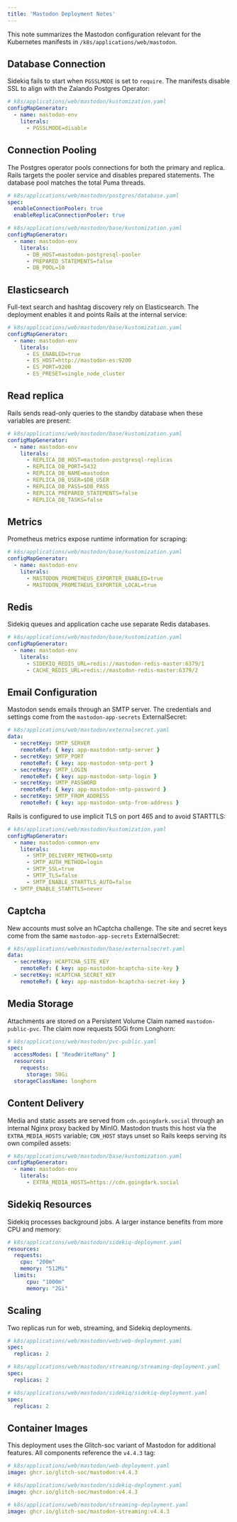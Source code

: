 ```yaml
---
title: 'Mastodon Deployment Notes'
---
```


This note summarizes the Mastodon configuration relevant for the Kubernetes manifests in `/k8s/applications/web/mastodon`.

## Database Connection

Sidekiq fails to start when `PGSSLMODE` is set to `require`. The manifests disable SSL to align with the Zalando Postgres Operator:

```yaml
# k8s/applications/web/mastodon/kustomization.yaml
configMapGenerator:
  - name: mastodon-env
    literals:
      - PGSSLMODE=disable
```

## Connection Pooling

The Postgres operator pools connections for both the primary and replica. Rails targets the pooler service and disables prepared statements. The database pool matches the total Puma threads.

```yaml
# k8s/applications/web/mastodon/postgres/database.yaml
spec:
  enableConnectionPooler: true
  enableReplicaConnectionPooler: true

# k8s/applications/web/mastodon/base/kustomization.yaml
configMapGenerator:
  - name: mastodon-env
    literals:
      - DB_HOST=mastodon-postgresql-pooler
      - PREPARED_STATEMENTS=false
      - DB_POOL=10
```

## Elasticsearch

Full-text search and hashtag discovery rely on Elasticsearch. The deployment enables it and points Rails at the internal service:

```yaml
# k8s/applications/web/mastodon/base/kustomization.yaml
configMapGenerator:
  - name: mastodon-env
    literals:
      - ES_ENABLED=true
      - ES_HOST=http://mastodon-es:9200
      - ES_PORT=9200
      - ES_PRESET=single_node_cluster
```

## Read replica

Rails sends read-only queries to the standby database when these variables are present:

```yaml
# k8s/applications/web/mastodon/base/kustomization.yaml
configMapGenerator:
  - name: mastodon-env
    literals:
      - REPLICA_DB_HOST=mastodon-postgresql-replicas
      - REPLICA_DB_PORT=5432
      - REPLICA_DB_NAME=mastodon
      - REPLICA_DB_USER=$DB_USER
      - REPLICA_DB_PASS=$DB_PASS
      - REPLICA_PREPARED_STATEMENTS=false
      - REPLICA_DB_TASKS=false
```

## Metrics

Prometheus metrics expose runtime information for scraping:

```yaml
# k8s/applications/web/mastodon/base/kustomization.yaml
configMapGenerator:
  - name: mastodon-env
    literals:
      - MASTODON_PROMETHEUS_EXPORTER_ENABLED=true
      - MASTODON_PROMETHEUS_EXPORTER_LOCAL=true
```

## Redis

Sidekiq queues and application cache use separate Redis databases.

```yaml
# k8s/applications/web/mastodon/base/kustomization.yaml
configMapGenerator:
  - name: mastodon-env
    literals:
      - SIDEKIQ_REDIS_URL=redis://mastodon-redis-master:6379/1
      - CACHE_REDIS_URL=redis://mastodon-redis-master:6379/2
```

## Email Configuration

Mastodon sends emails through an SMTP server. The credentials and settings come from the `mastodon-app-secrets` ExternalSecret:

```yaml
# k8s/applications/web/mastodon/externalsecret.yaml
data:
  - secretKey: SMTP_SERVER
    remoteRef: { key: app-mastodon-smtp-server }
  - secretKey: SMTP_PORT
    remoteRef: { key: app-mastodon-smtp-port }
  - secretKey: SMTP_LOGIN
    remoteRef: { key: app-mastodon-smtp-login }
  - secretKey: SMTP_PASSWORD
    remoteRef: { key: app-mastodon-smtp-password }
  - secretKey: SMTP_FROM_ADDRESS
    remoteRef: { key: app-mastodon-smtp-from-address }
```

Rails is configured to use implicit TLS on port 465 and to avoid STARTTLS:

```yaml
# k8s/applications/web/mastodon/kustomization.yaml
configMapGenerator:
  - name: mastodon-common-env
    literals:
      - SMTP_DELIVERY_METHOD=smtp
      - SMTP_AUTH_METHOD=login
      - SMTP_SSL=true
      - SMTP_TLS=false
      - SMTP_ENABLE_STARTTLS_AUTO=false
  - SMTP_ENABLE_STARTTLS=never
```

## Captcha

New accounts must solve an hCaptcha challenge. The site and secret keys come from the same `mastodon-app-secrets` ExternalSecret:

```yaml
# k8s/applications/web/mastodon/base/externalsecret.yaml
data:
  - secretKey: HCAPTCHA_SITE_KEY
    remoteRef: { key: app-mastodon-hcaptcha-site-key }
  - secretKey: HCAPTCHA_SECRET_KEY
    remoteRef: { key: app-mastodon-hcaptcha-secret-key }
```

## Media Storage

Attachments are stored on a Persistent Volume Claim named `mastodon-public-pvc`.
The claim now requests 50Gi from Longhorn:

```yaml
# k8s/applications/web/mastodon/pvc-public.yaml
spec:
  accessModes: [ "ReadWriteMany" ]
  resources:
    requests:
      storage: 50Gi
  storageClassName: longhorn
```

## Content Delivery

Media and static assets are served from `cdn.goingdark.social` through an internal Nginx proxy backed by MinIO. Mastodon trusts this host via the `EXTRA_MEDIA_HOSTS` variable; `CDN_HOST` stays unset so Rails keeps serving its own compiled assets:

```yaml
# k8s/applications/web/mastodon/base/kustomization.yaml
configMapGenerator:
  - name: mastodon-env
    literals:
      - EXTRA_MEDIA_HOSTS=https://cdn.goingdark.social
```

## Sidekiq Resources

Sidekiq processes background jobs. A larger instance benefits from more
CPU and memory:

```yaml
# k8s/applications/web/mastodon/sidekiq-deployment.yaml
resources:
  requests:
    cpu: "200m"
    memory: "512Mi"
  limits:
      cpu: "1000m"
      memory: "2Gi"
```

## Scaling

Two replicas run for web, streaming, and Sidekiq deployments.

```yaml
# k8s/applications/web/mastodon/web/web-deployment.yaml
spec:
  replicas: 2

# k8s/applications/web/mastodon/streaming/streaming-deployment.yaml
spec:
  replicas: 2

# k8s/applications/web/mastodon/sidekiq/sidekiq-deployment.yaml
spec:
  replicas: 2
```

## Container Images

This deployment uses the Glitch-soc variant of Mastodon for additional features.
All components reference the `v4.4.3` tag:

```yaml
# k8s/applications/web/mastodon/web-deployment.yaml
image: ghcr.io/glitch-soc/mastodon:v4.4.3

# k8s/applications/web/mastodon/sidekiq-deployment.yaml
image: ghcr.io/glitch-soc/mastodon:v4.4.3

# k8s/applications/web/mastodon/streaming-deployment.yaml
image: ghcr.io/glitch-soc/mastodon-streaming:v4.4.3
```


